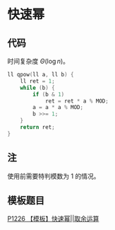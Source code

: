 # 快速幂

## 代码

时间复杂度 $\Theta(\log n)$。

```cpp
ll qpow(ll a, ll b) {
    ll ret = 1;
    while (b) {
        if (b & 1)
            ret = ret * a % MOD;
        a = a * a % MOD;
        b >>= 1;
    }
    return ret;
}
```

## 注

使用前需要特判模数为 $1$ 的情况。

## 模板题目

[P1226 【模板】快速幂||取余运算](https://www.luogu.com.cn/problem/P1226)